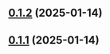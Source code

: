 

<!-- changelog -->

## [0.1.2](https://github.com/NarrativeApp/enquirer/compare/0.1.1...0.1.2) (2025-01-14)




## [0.1.1](https://github.com/NarrativeApp/enquirer/compare/0.1.0...0.1.1) (2025-01-14)


